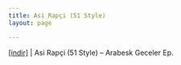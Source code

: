 ```yaml
---
title: Asi Rapçi (51 Style)
layout: page

---
```

<a href="https://cloud.mail.ru/public/f4c6c2a2f168/Asi%20Rapci%20aka%2051%20Style%20-%20Arabesk%20Geceler%20EP" target="_blank">[indir]</a> | Asi Rapçi (51 Style) &#8211; Arabesk Geceler Ep.